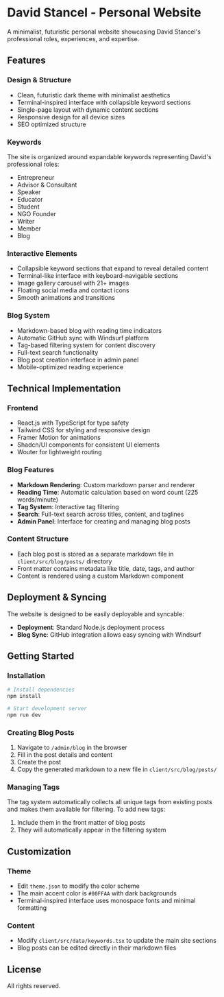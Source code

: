 # David Stancel - Personal Website

A minimalist, futuristic personal website showcasing David Stancel's professional roles, experiences, and expertise.

## Features

### Design & Structure
- Clean, futuristic dark theme with minimalist aesthetics
- Terminal-inspired interface with collapsible keyword sections
- Single-page layout with dynamic content sections
- Responsive design for all device sizes
- SEO optimized structure

### Keywords
The site is organized around expandable keywords representing David's professional roles:
- Entrepreneur
- Advisor & Consultant
- Speaker
- Educator
- Student
- NGO Founder
- Writer
- Member
- Blog

### Interactive Elements
- Collapsible keyword sections that expand to reveal detailed content
- Terminal-like interface with keyboard-navigable sections
- Image gallery carousel with 21+ images
- Floating social media and contact icons
- Smooth animations and transitions

### Blog System
- Markdown-based blog with reading time indicators
- Automatic GitHub sync with Windsurf platform
- Tag-based filtering system for content discovery
- Full-text search functionality
- Blog post creation interface in admin panel
- Mobile-optimized reading experience

## Technical Implementation

### Frontend
- React.js with TypeScript for type safety
- Tailwind CSS for styling and responsive design
- Framer Motion for animations
- Shadcn/UI components for consistent UI elements
- Wouter for lightweight routing

### Blog Features
- **Markdown Rendering**: Custom markdown parser and renderer
- **Reading Time**: Automatic calculation based on word count (225 words/minute)
- **Tag System**: Interactive tag filtering
- **Search**: Full-text search across titles, content, and taglines
- **Admin Panel**: Interface for creating and managing blog posts

### Content Structure
- Each blog post is stored as a separate markdown file in `client/src/blog/posts/` directory
- Front matter contains metadata like title, date, tags, and author
- Content is rendered using a custom Markdown component

## Deployment & Syncing

The website is designed to be easily deployable and syncable:
- **Deployment**: Standard Node.js deployment process
- **Blog Sync**: GitHub integration allows easy syncing with Windsurf

## Getting Started

### Installation
```bash
# Install dependencies
npm install

# Start development server
npm run dev
```

### Creating Blog Posts
1. Navigate to `/admin/blog` in the browser
2. Fill in the post details and content
3. Create the post
4. Copy the generated markdown to a new file in `client/src/blog/posts/`

### Managing Tags
The tag system automatically collects all unique tags from existing posts and makes them available for filtering. To add new tags:
1. Include them in the front matter of blog posts
2. They will automatically appear in the filtering system

## Customization

### Theme
- Edit `theme.json` to modify the color scheme
- The main accent color is `#00FFAA` with dark backgrounds
- Terminal-inspired interface uses monospace fonts and minimal formatting

### Content
- Modify `client/src/data/keywords.tsx` to update the main site sections
- Blog posts can be edited directly in their markdown files

## License
All rights reserved.